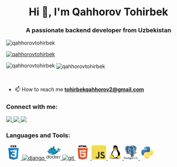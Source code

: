 <h1 align="center">Hi 👋, I'm Qahhorov Tohirbek</h1>
<h3 align="center">A passionate backend developer from Uzbekistan</h3>

<p align="left"> <img src="https://komarev.com/ghpvc/?username=qahhorovtohirbek&label=Profile%20views&color=0e75b6&style=flat" alt="qahhorovtohirbek" /> </p>

<p align="left"> <a href="https://github.com/ryo-ma/github-profile-trophy"><img src="https://github-profile-trophy.vercel.app/?username=qahhorovtohirbek" alt="qahhorovtohirbek" /></a>

<p><img align="left" src="https://github-readme-stats.vercel.app/api/top-langs?username=qahhorovtohirbek&show_icons=true&locale=en&layout=compact" alt="qahhorovtohirbek" /></p>

<p>&nbsp;<img align="center" src="https://github-readme-stats.vercel.app/api?username=qahhorovtohirbek&show_icons=true&locale=en" alt="qahhorovtohirbek" /></p><br>

- 📫 How to reach me **tohirbekqahhorov2@gmail.com**

<h3 align="left">Connect with me:</h3>
<a href="https://www.instagram.com/tohirbek7606/">
  <img height="50" src="https://user-images.githubusercontent.com/46517096/166974368-9798f39f-1f46-499c-b14e-81f0a3f83a06.png"/>
</a>
<a href="https://t.me/TohirbekQahhorov/">
  <img height="50" src="https://upload.wikimedia.org/wikipedia/commons/thumb/8/82/Telegram_logo.svg/768px-Telegram_logo.svg.png"/>
</a>
<a href="linkedin.com/in/tohirbek-qahhorov-669604295"> 
  <img height="50" src="https://encrypted-tbn0.gstatic.com/images?q=tbn:ANd9GcQKxwYj3KI2B9Ec96PomKLzL12iyd0XtUwSYw&usqp=CAU"/>
</a>

<h3 align="left">Languages and Tools:</h3>
<p align="left"> <a href="https://www.w3schools.com/css/" target="_blank" rel="noreferrer"> <img src="https://raw.githubusercontent.com/devicons/devicon/master/icons/css3/css3-original-wordmark.svg" alt="css3" width="40" height="40"/> </a> <a href="https://www.djangoproject.com/" target="_blank" rel="noreferrer"> <img src="https://cdn.worldvectorlogo.com/logos/django.svg" alt="django" width="40" height="40"/> </a> <a href="https://www.docker.com/" target="_blank" rel="noreferrer"> <img src="https://raw.githubusercontent.com/devicons/devicon/master/icons/docker/docker-original-wordmark.svg" alt="docker" width="40" height="40"/> </a> <a href="https://git-scm.com/" target="_blank" rel="noreferrer"> <img src="https://www.vectorlogo.zone/logos/git-scm/git-scm-icon.svg" alt="git" width="40" height="40"/> </a> <a href="https://www.w3.org/html/" target="_blank" rel="noreferrer"> <img src="https://raw.githubusercontent.com/devicons/devicon/master/icons/html5/html5-original-wordmark.svg" alt="html5" width="40" height="40"/> </a> <a href="https://developer.mozilla.org/en-US/docs/Web/JavaScript" target="_blank" rel="noreferrer"> <img src="https://raw.githubusercontent.com/devicons/devicon/master/icons/javascript/javascript-original.svg" alt="javascript" width="40" height="40"/> </a> <a href="https://www.linux.org/" target="_blank" rel="noreferrer"> <img src="https://raw.githubusercontent.com/devicons/devicon/master/icons/linux/linux-original.svg" alt="linux" width="40" height="40"/> </a> <a href="https://www.postgresql.org" target="_blank" rel="noreferrer"> <img src="https://raw.githubusercontent.com/devicons/devicon/master/icons/postgresql/postgresql-original-wordmark.svg" alt="postgresql" width="40" height="40"/> </a> <a href="https://www.python.org" target="_blank" rel="noreferrer"> <img src="https://raw.githubusercontent.com/devicons/devicon/master/icons/python/python-original.svg" alt="python" width="40" height="40"/> </a> </p>

